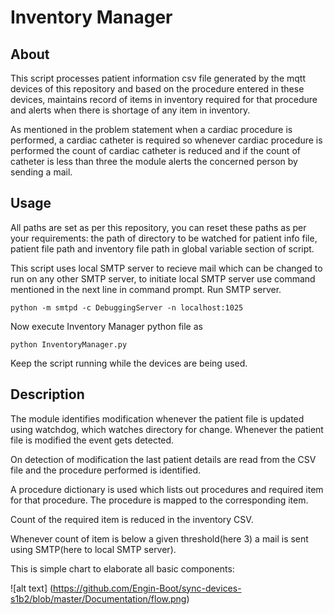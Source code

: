 # Inventory Manager

## About

This script processes patient information csv file generated by the mqtt devices of this repository and based on the procedure entered in these devices, maintains record of items in inventory required for that procedure and alerts when there is shortage of any item in inventory.

As mentioned in the problem statement when a cardiac procedure is performed, a cardiac catheter is required so whenever cardiac procedure is performed the count of cardiac catheter is reduced and if the count of catheter is less than three the module alerts the concerned person by sending a mail.

## Usage

All paths are set as per this repository,  you can reset these paths as per your requirements: the path of directory to be watched for patient info file, patient file path and inventory file path in global variable section of script.

This script uses local SMTP server to recieve mail which can be changed to run on any other SMTP server, to initiate local SMTP server use command mentioned in the next line in command prompt. Run SMTP server.

```
python -m smtpd -c DebuggingServer -n localhost:1025
```

Now execute Inventory Manager python file as

```
python InventoryManager.py
```

Keep the script running while the devices are being used.

## Description

The module identifies modification whenever the patient file is updated using watchdog, which watches directory for change. Whenever the patient file is modified the event gets detected.

On detection of modification the last patient details are read from the CSV file and the procedure performed is identified.

A procedure dictionary is used which lists out procedures and required item for that procedure. The procedure is mapped to the corresponding item.

Count of the required item is reduced in the inventory CSV.

Whenever count of item is below a given threshold(here 3) a mail is sent using SMTP(here to local SMTP server).

This is simple chart to elaborate all basic components:

![alt text] (https://github.com/Engin-Boot/sync-devices-s1b2/blob/master/Documentation/flow.png)